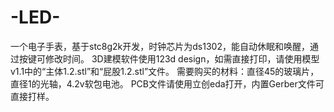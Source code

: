 # -LED-
一个电子手表，基于stc8g2k开发，时钟芯片为ds1302，能自动休眠和唤醒，通过按键可修改时间。
3D建模软件使用123d design，如需直接打印，请使用模型v1.1中的“主体1.2.stl”和“屁股1.2.stl”文件。
需要购买的材料：直径45的玻璃片，直径1的光轴，4.2v软包电池。
PCB文件请使用立创eda打开，内置Gerber文件可直接打样。
